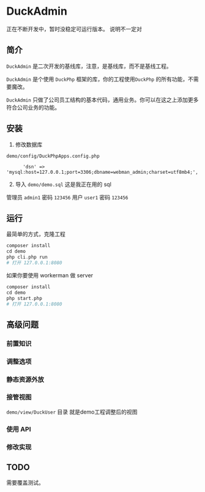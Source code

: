 # DuckAdmin
正在不断开发中，暂时没稳定可运行版本。
说明不一定对
## 简介

`DuckAdmin` 是二次开发的基线库，注意，是基线库，而不是基线工程。

`DuckAdmin` 是个使用 `DuckPhp` 框架的库，你的工程使用`DuckPhp` 的所有功能，不需要魔改。

`DuckAdmin` 只做了公司员工结构的基本代码，通用业务。你可以在这之上添加更多符合公司业务的功能。

## 安装
1. 修改数据库

`demo/config/DuckPhpApps.config.php`

```
      'dsn' => 'mysql:host=127.0.0.1;port=3306;dbname=webman_admin;charset=utf8mb4;',
```

2. 导入
`demo/demo.sql` 这是我正在用的 sql

管理员 `admin1` 密码  `123456`
用户 `user1` 密码 `123456`

## 运行

最简单的方式，克隆工程

```php
composer install
cd demo
php cli.php run
# 打开 127.0.0.1:8080

```
如果你要使用 workerman 做 server 

```php
composer install
cd demo
php start.php
# 打开 127.0.0.1:8080

```

## 高级问题

### 前置知识

### 调整选项
### 静态资源外放

### 接管视图
`demo/view/DuckUser` 目录 就是demo工程调整后的视图

### 使用 API

### 修改实现


## TODO
需要覆盖测试。